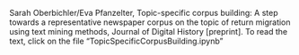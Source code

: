 Sarah Oberbichler/Eva Pfanzelter, Topic-specific corpus building: A step towards a representative newspaper corpus on the topic of return migration using text mining methods, Journal of Digital History [preprint]. To read the text, click on the file “TopicSpecificCorpusBuilding.ipynb”
